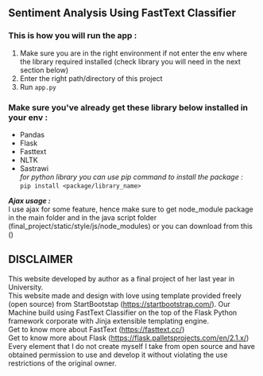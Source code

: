 ## Sentiment Analysis Using FastText Classifier

### This is how you will run the app :
1. Make sure you are in the right environment if not enter the env where the library required installed (check library you will need in the next section below)
2. Enter the right path/directory of this project
3. Run `app.py` 

### Make sure you've already get these library below installed in your env :
- Pandas
- Flask
- Fasttext
- NLTK
- Sastrawi <br>
*for python library you can use pip command to install the package :* <br>
`pip install <package/library_name>`

***Ajax usage :*** <br>
    I use ajax for some feature, hence make sure to get node_module package in the main folder and in the java script folder (final_project/static/style/js/node_modules)
    or you can download from this ()


## DISCLAIMER 
This website developed by author as a final project of her last year in University. <br>
This website made and design with love  using template provided freely (open source) from StartBootstap (https://startbootstrap.com/). Our Machine build using FastText Classifier on the top of the Flask Python framework corporate with Jinja extensible templating engine. <br>
Get to know more about FastText (https://fasttext.cc/) <br>
Get to know more about Flask (https://flask.palletsprojects.com/en/2.1.x/) <br>
Every element that I do not create myself I take from open source and have obtained permission to use and develop it without violating the use restrictions of the original owner.